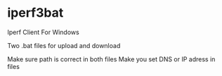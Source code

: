 # iperf3bat
Iperf Client For Windows

Two .bat files for upload and download

Make sure path is correct in both files
Make you set DNS or IP adress in files
